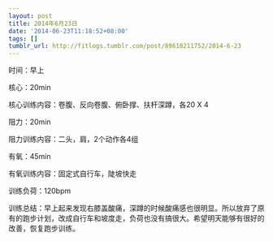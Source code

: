 ```yaml
---
layout: post
title: 2014年6月23日
date: '2014-06-23T11:18:52+08:00'
tags: []
tumblr_url: http://fitlogs.tumblr.com/post/89618211752/2014-6-23
---
```

时间：早上

核心：20min

核心训练内容：卷腹、反向卷腹、俯卧撑、扶杆深蹲，各20 X 4

阻力：20min

阻力训练内容：二头，肩，2个动作各4组

有氧：45min

有氧训练内容：固定式自行车，陡坡快走

训练负荷：120bpm

训练总结：早上起来发现右膝盖酸痛，深蹲的时候酸痛感也很明显。所以放弃了原有的跑步计划，改成自行车和坡度走，负荷也没有搞很大。希望明天能够有很好的改善，恢复跑步训练。
